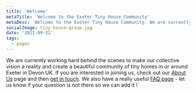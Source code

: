 ```yaml
---
title: 'Welcome'
metaTitle: 'Welcome to the Exeter Tiny House Community'
metaDesc: 'Welcome to the Exeter Tiny House Community. We are currently working hard behind the scenes to make our collective vision a reality and create a beautiful community of tiny homes in or around Exeter in Devon UK.'
socialImage: tiny-house-group.jpg
date: '2021-09-22'
tags:
  - pages
---
```


We are currently working hard behind the scenes to make our collective vision a reality and create a beautiful community of tiny homes in or around Exeter in Devon UK. If you are interested in joining us, check out our [About Us](/about) page and then [get in touch](/contact). We also have a really useful [FAQ page](/faq) - let us know if your question is not there so we can add it !



